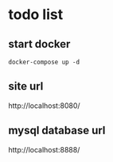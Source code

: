 # todo list

## start docker
`docker-compose up -d`

## site url
http://localhost:8080/

## mysql database url
http://localhost:8888/
